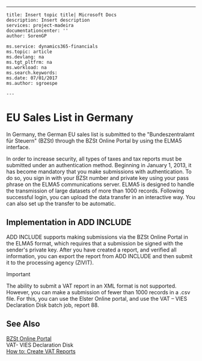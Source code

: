 ---
    title: Insert topic title| Microsoft Docs
    description: Insert description
    services: project-madeira
    documentationcenter: ''
    author: SorenGP

    ms.service: dynamics365-financials
    ms.topic: article
    ms.devlang: na
    ms.tgt_pltfrm: na
    ms.workload: na
    ms.search.keywords:
    ms.date: 07/01/2017
    ms.author: sgroespe

    ---
# EU Sales List in Germany
In Germany, the German EU sales list is submitted to the "Bundeszentralamt für Steuern" \(BZSt\) through the BZSt Online Portal by using the ELMA5 interface.  
  
 In order to increase security, all types of taxes and tax reports must be submitted under an authentication method. Beginning in January 1, 2013, it has become mandatory that you make submissions with authentication. To do so, you sign in with your BZSt number and private key using your pass phrase on the ELMA5 communications server. ELMA5 is designed to handle the transmission of large datasets of more than 1000 records. Following successful login, you can upload the data transfer in an interactive way. You can also set up the transfer to be automatic.  
  
## Implementation in ADD INCLUDE<!--[!INCLUDE[navnow](../../ApplicationDesign/includes/navnow_md.md)]-->  
 ADD INCLUDE<!--[!INCLUDE[navnow](../../ApplicationDesign/includes/navnow_md.md)]--> supports making submissions via the BZSt Online Portal in the ELMA5 format, which requires that a submission be signed with the sender's private key. After you have created a report, and verified all information, you can export the report from ADD INCLUDE<!--[!INCLUDE[navnow](../../ApplicationDesign/includes/navnow_md.md)]--> and then submit it to the processing agency \(ZIVIT\).  
  
> [!IMPORTANT]  
>  The ability to submit a VAT report in an XML format is not supported. However, you can make a submission of fewer than 1000 records in a .csv file. For this, you can use the Elster Online portal, and use the VAT – VIES Declaration Disk batch job, report 88.  
  
## See Also  
 [BZSt Online Portal](http://www.bzst.de)   
 VAT- VIES Declaration Disk   
 [How to: Create VAT Reports](../../LocalFunctionalityForMicrosoftDynamicsNav2016/Germany/how-to-create-vat-reports.md)
